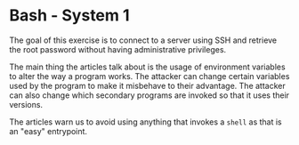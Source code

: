 # Bash - System 1

The goal of this exercise is to connect to a server using SSH and retrieve the root password without having administrative privileges.

The main thing the articles talk about is the usage of environment variables to alter the way a program works. The attacker can change certain variables used by the program to make it misbehave to their advantage.
The attacker can also change which secondary programs are invoked so that it uses their versions.

The articles warn us to avoid using anything that invokes a `shell` as that is an "easy" entrypoint.
